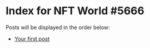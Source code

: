 # Index for NFT World #5666
Posts will be displayed in the order below:

- [Your first post](./001-first.md)

